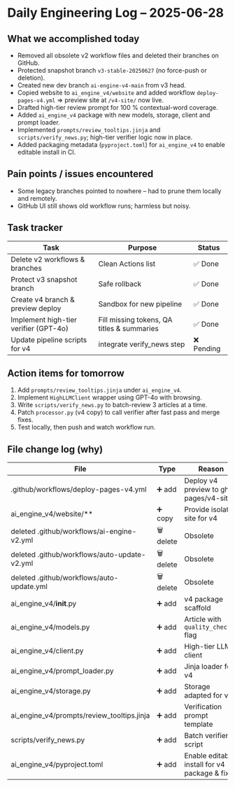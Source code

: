 # Daily Engineering Log – 2025-06-28

## What we accomplished today

* Removed all obsolete v2 workflow files and deleted their branches on GitHub.
* Protected snapshot branch `v3-stable-20250627` (no force-push or deletion).
* Created new dev branch `ai-engine-v4-main` from v3 head.
* Copied website to `ai_engine_v4/website` and added workflow `deploy-pages-v4.yml` ⇒ preview site at `/v4-site/` now live.
* Drafted high-tier review prompt for 100 % contextual-word coverage.
* Added `ai_engine_v4` package with new models, storage, client and prompt loader.
* Implemented `prompts/review_tooltips.jinja` and `scripts/verify_news.py`; high-tier verifier logic now in place.
* Added packaging metadata (`pyproject.toml`) for `ai_engine_v4` to enable editable install in CI.

## Pain points / issues encountered

* Some legacy branches pointed to nowhere – had to prune them locally and remotely.
* GitHub UI still shows old workflow runs; harmless but noisy.

## Task tracker

| Task | Purpose | Status |
|------|---------|--------|
| Delete v2 workflows & branches | Clean Actions list | ✅ Done |
| Protect v3 snapshot branch | Safe rollback | ✅ Done |
| Create v4 branch & preview deploy | Sandbox for new pipeline | ✅ Done |
| Implement high-tier verifier (GPT-4o) | Fill missing tokens, QA titles & summaries | ✅ Done |
| Update pipeline scripts for v4 | integrate verify_news step | ❌ Pending |

## Action items for tomorrow

1. Add `prompts/review_tooltips.jinja` under `ai_engine_v4`.
2. Implement `HighLLMClient` wrapper using GPT-4o with browsing.
3. Write `scripts/verify_news.py` to batch-review 3 articles at a time.
4. Patch `processor.py` (v4 copy) to call verifier after fast pass and merge fixes.
5. Test locally, then push and watch workflow run.

## File change log (why)

| File | Type | Reason |
|------|------|--------|
| .github/workflows/deploy-pages-v4.yml | ➕ add | Deploy v4 preview to gh-pages/v4-site/ |
| ai_engine_v4/website/** | ➕ copy | Provide isolated site for v4 |
| deleted .github/workflows/ai-engine-v2.yml | 🗑️ delete | Obsolete |
| deleted .github/workflows/auto-update-v2.yml | 🗑️ delete | Obsolete |
| deleted .github/workflows/auto-update.yml | 🗑️ delete | Obsolete |
| ai_engine_v4/__init__.py | ➕ add | v4 package scaffold |
| ai_engine_v4/models.py | ➕ add | Article with `quality_checked` flag |
| ai_engine_v4/client.py | ➕ add | High-tier LLM client |
| ai_engine_v4/prompt_loader.py | ➕ add | Jinja loader for v4 |
| ai_engine_v4/storage.py | ➕ add | Storage adapted for v4 |
| ai_engine_v4/prompts/review_tooltips.jinja | ➕ add | Verification prompt template |
| scripts/verify_news.py | ➕ add | Batch verifier script |
| ai_engine_v4/pyproject.toml | ➕ add | Enable editable install for v4 package & fix CI | 